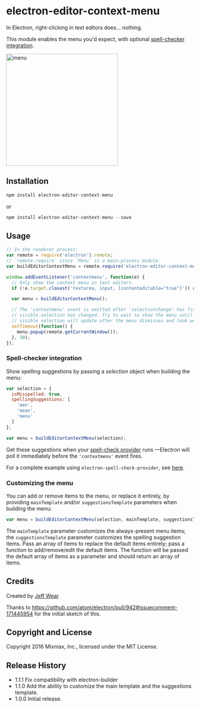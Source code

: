# electron-editor-context-menu

In Electron, right-clicking in text editors does… nothing.

This module enables the menu you'd expect, with optional
[spell-checker integration][spell-checker integration].

<img src="docs/menu.png" height="300" alt="menu">

## Installation

```js
npm install electron-editor-context-menu
```
or
```js
npm install electron-editor-context-menu --save
```

## Usage

```js
// In the renderer process:
var remote = require('electron').remote;
// `remote.require` since `Menu` is a main-process module.
var buildEditorContextMenu = remote.require('electron-editor-context-menu');

window.addEventListener('contextmenu', function(e) {
  // Only show the context menu in text editors.
  if (!e.target.closest('textarea, input, [contenteditable="true"]')) return;

  var menu = buildEditorContextMenu();

  // The 'contextmenu' event is emitted after 'selectionchange' has fired but possibly before the
  // visible selection has changed. Try to wait to show the menu until after that, otherwise the
  // visible selection will update after the menu dismisses and look weird.
  setTimeout(function() {
    menu.popup(remote.getCurrentWindow());
  }, 30);
});
```

### Spell-checker integration

Show spelling suggestions by passing a _selection_ object when building the menu:

```js
var selection = {
  isMisspelled: true,
  spellingSuggestions: [
    'men',
    'mean',
    'menu'
  ]
};

var menu = buildEditorContextMenu(selection);
```

Get these suggestions when your [spell-check provider][setSpellCheckProvider] runs
&mdash;Electron will poll it immediately before the `'contextmenu'` event fires.

For a complete example using `electron-spell-check-provider`, see
[here][spell-checker integration example].

### Customizing the menu

You can add or remove items to the menu, or replace it entirely, by providing
`mainTemplate` and/or `suggestionsTemplate` parameters when building the menu:

```js
var menu = buildEditorContextMenu(selection, mainTemplate, suggestionsTemplate);
```

The `mainTemplate` parameter customizes the always-present menu items; the
`suggestionsTemplate` parameter customizes the spelling suggestion items.
Pass an array of items to replace the default items entirely; pass a function
to add/remove/edit the default items. The function will be passed the default
array of items as a parameter and should return an array of items.

## Credits

Created by [Jeff Wear][Jeff Wear].

Thanks to https://github.com/atom/electron/pull/942#issuecomment-171445954 for
the initial sketch of this.

## Copyright and License

Copyright 2016 Mixmax, Inc., licensed under the MIT License.

[spell-checker integration]: #spell-checker-integration
[setSpellCheckProvider]: https://github.com/atom/electron/blob/master/docs/api/web-frame.md#webframesetspellcheckproviderlanguage-autocorrectword-provider
[spell-checker integration example]: https://github.com/mixmaxhq/electron-spell-check-provider#but-how-do-i-show-spelling-suggestions-in-the-context-menu
[Jeff Wear]: https://github.com/wearhere

## Release History

* 1.1.1 Fix compatibility with electron-builder
* 1.1.0 Add the ability to customize the main template and the suggestions template.
* 1.0.0 Initial release.

